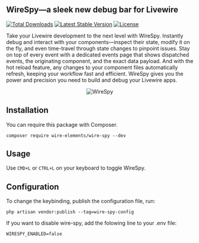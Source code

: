 ## WireSpy—a sleek new debug bar for Livewire

<p>
<a href="https://packagist.org/packages/wire-elements/wire-spy"><img src="https://img.shields.io/packagist/dt/wire-elements/wire-spy" alt="Total Downloads"></a>
<a href="https://packagist.org/packages/wire-elements/wire-spy"><img src="https://img.shields.io/packagist/v/wire-elements/wire-spy" alt="Latest Stable Version"></a>
<a href="https://packagist.org/packages/wire-elements/wire-spy"><img src="https://img.shields.io/packagist/l/wire-elements/wire-spy" alt="License"></a>
</p>

Take your Livewire development to the next level with WireSpy. Instantly debug and interact with your components—inspect their state, modify it on the fly, and even time-travel through state changes to pinpoint issues. Stay on top of every event with a dedicated events page that shows dispatched events, the originating component, and the exact data payload. And with the hot reload feature, any changes to your component files automatically refresh, keeping your workflow fast and efficient. WireSpy gives you the power and precision you need to build and debug your Livewire apps.

<p align="center"><img src="/.github/bar.png" alt="WireSpy"></p>

## Installation

You can require this package with Composer.

```shell
composer require wire-elements/wire-spy --dev
```

## Usage
Use `CMD+L` or `CTRL+L` on your keyboard to toggle WireSpy.

## Configuration
To change the keybinding, publish the configuration file, run:

```shell
php artisan vendor:publish --tag=wire-spy-config
```

If you want to disable wire-spy, add the folowing line to your .env file:
```dotenv
WIRESPY_ENABLED=false
```
